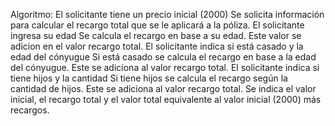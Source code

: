 Algoritmo:
El solicitante tiene un precio inicial (2000)
Se solicita información para calcular el recargo total que se le aplicará a la póliza.
El solicitante ingresa su edad
Se calcula el recargo en base a su edad. Este valor se adicion en el valor recargo total.
El solicitante indica si está casado y la edad del cónyugue
Si está casado se calcula el recargo en base a la edad del cónyugue. Este se adiciona al valor recargo total.
El solicitante indica si tiene hijos y la cantidad
Si tiene hijos se calcula el recargo según la cantidad de hijos. Este se adiciona al valor recargo total.
Se indica el valor inicial, el recargo total y el valor total equivalente al valor inicial (2000) más recargos.
